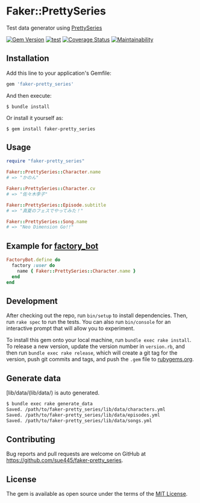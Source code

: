 # Faker::PrettySeries
Test data generator using [PrettySeries](https://en.wikipedia.org/wiki/Pretty_Rhythm)

[![Gem Version](https://badge.fury.io/rb/faker-pretty_series.svg)](https://badge.fury.io/rb/faker-pretty_series)
[![test](https://github.com/sue445/faker-pretty_series/workflows/test/badge.svg?branch=master)](https://github.com/sue445/faker-pretty_series/actions?query=workflow%3Atest)
[![Coverage Status](https://coveralls.io/repos/github/sue445/faker-pretty_series/badge.svg?branch=master)](https://coveralls.io/github/sue445/faker-pretty_series?branch=master)
[![Maintainability](https://api.codeclimate.com/v1/badges/1e61884ff835944a69d2/maintainability)](https://codeclimate.com/github/sue445/faker-pretty_series/maintainability)

## Installation

Add this line to your application's Gemfile:

```ruby
gem 'faker-pretty_series'
```

And then execute:

    $ bundle install

Or install it yourself as:

    $ gem install faker-pretty_series

## Usage

```ruby
require "faker-pretty_series"

Faker::PrettySeries::Character.name
# => "かのん"

Faker::PrettySeries::Character.cv
# => "佐々木李子"

Faker::PrettySeries::Episode.subtitle
# => "真夏のフェスでやってみた！"

Faker::PrettySeries::Song.name
# => "Neo Dimension Go!!"
```

## Example for [factory_bot](https://github.com/thoughtbot/factory_bot)
```ruby
FactoryBot.define do
  factory :user do
    name { Faker::PrettySeries::Character.name }
  end
end
```

## Development

After checking out the repo, run `bin/setup` to install dependencies. Then, run `rake spec` to run the tests. You can also run `bin/console` for an interactive prompt that will allow you to experiment.

To install this gem onto your local machine, run `bundle exec rake install`. To release a new version, update the version number in `version.rb`, and then run `bundle exec rake release`, which will create a git tag for the version, push git commits and tags, and push the `.gem` file to [rubygems.org](https://rubygems.org).

## Generate data
[lib/data/(lib/data/) is auto generated.

```bash
$ bundle exec rake generate_data
Saved. /path/to/faker-pretty_series/lib/data/characters.yml
Saved. /path/to/faker-pretty_series/lib/data/episodes.yml
Saved. /path/to/faker-pretty_series/lib/data/songs.yml
```

## Contributing

Bug reports and pull requests are welcome on GitHub at https://github.com/sue445/faker-pretty_series.


## License

The gem is available as open source under the terms of the [MIT License](https://opensource.org/licenses/MIT).
